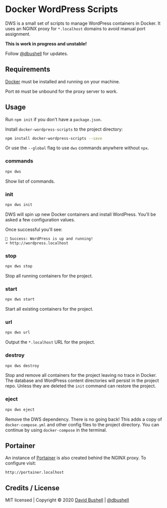 # Docker WordPress Scripts

DWS is a small set of scripts to manage WordPress containers in Docker. It uses an NGINX proxy for `*.localhost` domains to avoid manual port assignment.

**This is work in progress and unstable!**

Follow [@dbushell](https://twitter.com/dbushell) for updates.

## Requirements

[Docker](https://www.docker.com/) must be installed and running on your machine.

Port `80` must be unbound for the proxy server to work.

## Usage

Run `npm init` if you don't have a `package.json`.

Install `docker-wordpress-scripts` to the project directory:

```sh
npm install docker-wordpress-scripts --save
```

Or use the `--global` flag to use `dws` commands anywhere without `npx`.

### commands

```sh
npx dws
```

Show list of commands.

### init

```sh
npx dws init
```

DWS will spin up new Docker containers and install WordPress. You'll be asked a few configuration values.

Once successful you'll see:

```
🐹 Success: WordPress is up and running!
➜ http://wordpress.localhost
```

### stop

```sh
npx dws stop
```

Stop all running containers for the project.

### start

```sh
npx dws start
```

Start all existing containers for the project.

### url
```sh
npx dws url
```

Output the `*.localhost` URL for the project.

### destroy

```sh
npx dws destroy
```

Stop and remove all containers for the project leaving no trace in Docker. The database and WordPress content directories will persist in the project repo. Unless they are deleted the `init` command can restore the project.

### eject

```sh
npx dws eject
```

Remove the DWS dependency. There is no going back! This adds a copy of `docker-compose.yml` and other config files to the project directory. You can continue by using `docker-compose` in the terminal.

## Portainer

An instance of [Portainer](https://www.portainer.io/) is also created behind the NGINX proxy. To configure visit:

```
http://portainer.localhost
```

## Credits / License

MIT licensed | Copyright © 2020 [David Bushell](https://dbushell.com) | [@dbushell](https://twitter.com/dbushell)
